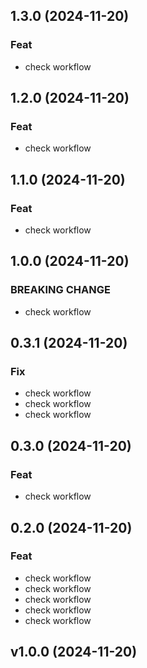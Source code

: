 ## 1.3.0 (2024-11-20)

### Feat

- check workflow

## 1.2.0 (2024-11-20)

### Feat

- check workflow

## 1.1.0 (2024-11-20)

### Feat

- check workflow

## 1.0.0 (2024-11-20)

### BREAKING CHANGE

- check workflow

## 0.3.1 (2024-11-20)

### Fix

- check workflow
- check workflow
- check workflow

## 0.3.0 (2024-11-20)

### Feat

- check workflow

## 0.2.0 (2024-11-20)

### Feat

- check workflow
- check workflow
- check workflow
- check workflow
- check workflow

## v1.0.0 (2024-11-20)
